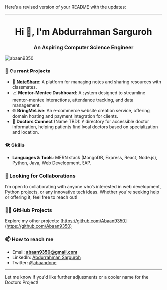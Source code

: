 Here’s a revised version of your README with the updates:

---

<h1 align="center">Hi 👋, I'm Abdurrahman Sarguroh</h1>  
<h3 align="center">An Aspiring Computer Science Engineer</h3>

<p align="left"> <img src="https://komarev.com/ghpvc/?username=abaan9350&label=Profile%20views&color=0e75b6&style=flat" alt="abaan9350" /> </p>

### 🚀 Current Projects
- 🔭 **[NoteShare](https://abaan9350.github.io/NoteShare/)**: A platform for managing notes and sharing resources with classmates.
- 📈 **Mentor-Mentee Dashboard**: A system designed to streamline mentor-mentee interactions, attendance tracking, and data management.
- 🌐 **BringMeLive**: An e-commerce website creation service, offering domain hosting and payment integration for clients.
- 🏥 **Doctors Connect** (Name TBD): A directory for accessible doctor information, helping patients find local doctors based on specialization and location.

### 🛠 Skills
- **Languages & Tools**: MERN stack (MongoDB, Express, React, Node.js), Python, Java, Web Development, SAP.

### 🤝 Looking for Collaborations
I’m open to collaborating with anyone who’s interested in web development, Python projects, or any innovative tech ideas. Whether you're seeking help or offering it, feel free to reach out!

### 👨‍💻 GitHub Projects
Explore my other projects: [https://github.com/Abaan9350](https://github.com/Abaan9350)

### 📫 How to reach me
- Email: **abaan9350@gmail.com**
- LinkedIn: [Abdurrahman Sarguroh](https://www.linkedin.com/in/abdurrahman-sarguroh/)
- Twitter: [@abaandone](https://twitter.com/abaandone)

---

Let me know if you'd like further adjustments or a cooler name for the Doctors Project!
